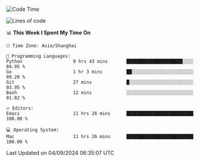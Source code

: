 <!--START_SECTION:waka-->
![Code Time](http://img.shields.io/badge/Code%20Time-2%2C168%20hrs%2052%20mins-blue)

![Lines of code](https://img.shields.io/badge/From%20Hello%20World%20I%27ve%20Written-308.0%20thousand%20lines%20of%20code-blue)

📊 **This Week I Spent My Time On** 

```text
🕑︎ Time Zone: Asia/Shanghai

💬 Programming Languages: 
Python                   9 hrs 43 mins       █████████████████████░░░░   84.95 % 
Go                       1 hr 3 mins         ██░░░░░░░░░░░░░░░░░░░░░░░   09.28 % 
Git                      27 mins             █░░░░░░░░░░░░░░░░░░░░░░░░   03.95 % 
Bash                     12 mins             ░░░░░░░░░░░░░░░░░░░░░░░░░   01.82 % 

🔥 Editors: 
Emacs                    11 hrs 26 mins      █████████████████████████   100.00 % 

💻 Operating System: 
Mac                      11 hrs 26 mins      █████████████████████████   100.00 % 
```


 Last Updated on 04/09/2024 06:35:07 UTC
<!--END_SECTION:waka-->
